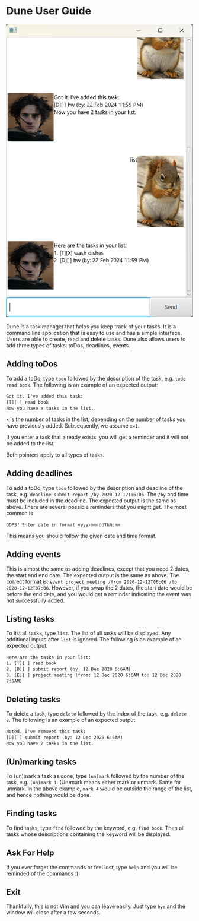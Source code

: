 # Dune User Guide

![image](./Ui.png)

Dune is a task manager that helps you keep track of your tasks. It is a 
command line application that is easy to use and has a simple interface.
Users are able to create, read and delete tasks. Dune also allows
users to add three types of tasks: toDos, deadlines, events.


## Adding toDos

To add a toDo, type `todo` followed by the description of the task, 
e.g. `todo read book`. The following is an example of an expected
output:


``` 
Got it. I've added this task:
[T][ ] read book
Now you have x tasks in the list.
```
`x` is the number of tasks in the list, depending on the number of tasks
you have previously added. Subsequently, we assume `x=1`.

If you enter a task that already exists, you will get a reminder and 
it will not be added to the list.

Both pointers apply to all types of tasks.


## Adding deadlines

To add a toDo, type `todo` followed by the description and deadline
of the task, e.g. `deadline submit report /by 2020-12-12T06:06`. 
The `/by` and time must be included in the deadline. The expected output
is the same as above. There are several possible reminders that you might 
get. The most common is

```
OOPS! Enter date in format yyyy-mm-ddThh:mm
```

This means you should follow the given date and time format.

## Adding events

This is almost the same as adding deadlines, except that you need 2
dates, the start and end date. The expected output is the same as above. The correct format is: 
`event project meeting /from 2020-12-12T06:06 /to 2020-12-12T07:06`.
However, if you swap the 2 dates, the start date would be before the end date,
and you would get a reminder indicating the event was not successfully added.


## Listing tasks

To list all tasks, type `list`. The list of all tasks will be displayed.
Any additional inputs after `list` is ignored. The following is an 
example of an expected output:

```
Here are the tasks in your list:
1. [T][ ] read book
2. [D][ ] submit report (by: 12 Dec 2020 6:6AM)
3. [E][ ] project meeting (from: 12 Dec 2020 6:6AM to: 12 Dec 2020 7:6AM)
```

## Deleting tasks

To delete a task, type `delete` followed by the index of the task, e.g. 
`delete 2`. The following is an example of an expected output:

```
Noted. I've removed this task:
[D][ ] submit report (by: 12 Dec 2020 6:6AM)
Now you have 2 tasks in the list.
```

## (Un)marking tasks

To (un)mark a task as done, type `(un)mark` followed by the number of the task, 
e.g. `(un)mark 1`. (Un)mark means either mark or unmark. Same for unmark. In the above example, `mark 4` would be 
outside the range of the list, and hence nothing would be done. 

## Finding tasks

To find tasks, type `find` followed by the keyword, e.g. `find book`. 
Then all tasks whose descriptions containing the keyword will be displayed.

## Ask For Help

If you ever forget the commands or feel lost, type `help` and you will
be reminded of the commands :)

## Exit

Thankfully, this is not Vim and you can leave easily. Just type `bye` and
the window will close after a few seconds. 

